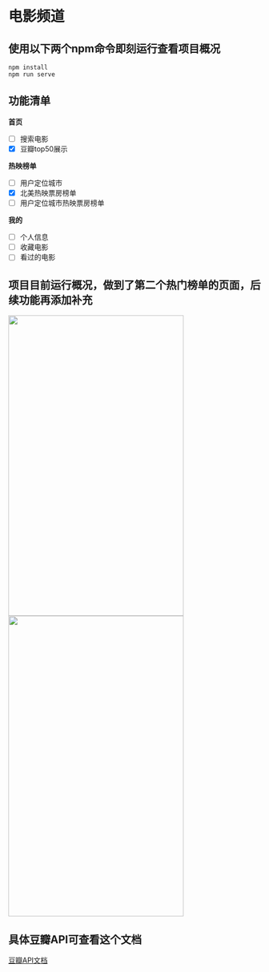 # 电影频道

## 使用以下两个npm命令即刻运行查看项目概况
```
npm install
npm run serve
```

## 功能清单
**首页** <br>
- [ ] 搜索电影 <br>
- [x] 豆瓣top50展示 <br>

**热映榜单** <br>
- [ ] 用户定位城市 <br>
- [x] 北美热映票房榜单 <br>
- [ ] 用户定位城市热映票房榜单 <br>

**我的** <br>
- [ ] 个人信息 <br>
- [ ] 收藏电影 <br>
- [ ] 看过的电影 <br>

## 项目目前运行概况，做到了第二个热门榜单的页面，后续功能再添加补充
<div>
  <img width="350" height="600" src="https://github.com/zhifanXU17/vue-movie/blob/master/img/movie-1.png"/>
  <img width="350" height="600" src="https://github.com/zhifanXU17/vue-movie/blob/master/img/movie-2.png"/>
</div>

## 具体豆瓣API可查看这个文档
[豆瓣API文档](https://github.com/kaina404/FlutterDouBan/blob/master-new/DoubanAPI.md)

